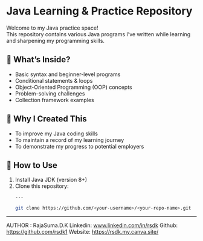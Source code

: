 # Java Learning & Practice Repository

Welcome to my Java practice space!  
This repository contains various Java programs I’ve written while learning and sharpening my programming skills.

## 🔹 What’s Inside?
- Basic syntax and beginner-level programs
- Conditional statements & loops
- Object-Oriented Programming (OOP) concepts
- Problem-solving challenges
- Collection framework examples

## 🔹 Why I Created This
- To improve my Java coding skills
- To maintain a record of my learning journey
- To demonstrate my progress to potential employers

## 🔹 How to Use
1. Install Java JDK (version 8+)
2. Clone this repository:
   ```bash
   ---
   
   git clone https://github.com/<your-username>/<your-repo-name>.git
____

   AUTHOR : RajaSuma.D.K
   Linkedin: www.linkedin.com/in/rsdk
   Github: https://github.com/rsdk1
   Website: https://rsdk.my.canva.site/
   
   
